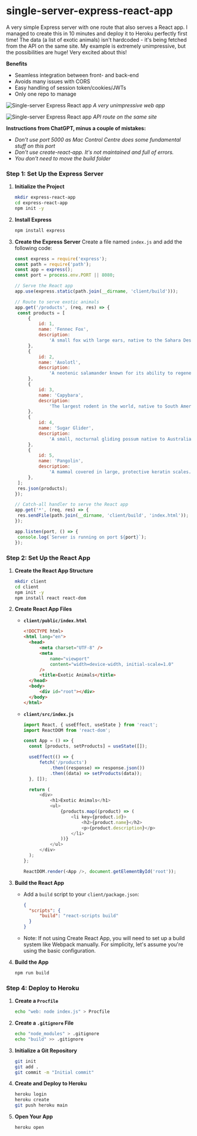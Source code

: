# single-server-express-react-app

A very simple Express server with one route that also serves a React app. I managed to create this in 10 minutes and deploy it to Heroku perfectly first time! The data (a list of exotic animals) isn't hardcoded - it's being fetched from the API on the same site. My example is extremely unimpressive, but the possibilities are huge! Very excited about this!

**Benefits**

-  Seamless integration between front- and back-end
-  Avoids many issues with CORS
-  Easy handling of session token/cookies/JWTs
-  Only one repo to manage

![Single-server Express React app](/github-images/App.webp)
_A very unimpressive web app_

![Single-server Express React app](/github-images/API.webp)
_API route on the same site_

**Instructions from ChatGPT, minus a couple of mistakes:**

-  _Don't use port 5000 as Mac Control Centre does some fundamental stuff on this port_
-  _Don't use create-react-app. It's not maintained and full of errors._
-  _You don't need to move the build folder_

### Step 1: Set Up the Express Server

1. **Initialize the Project**

   ```sh
   mkdir express-react-app
   cd express-react-app
   npm init -y
   ```

2. **Install Express**

   ```sh
   npm install express
   ```

3. **Create the Express Server**
   Create a file named `index.js` and add the following code:

   ```javascript
   const express = require('express');
   const path = require('path');
   const app = express();
   const port = process.env.PORT || 8080;

   // Serve the React app
   app.use(express.static(path.join(__dirname, 'client/build')));

   // Route to serve exotic animals
   app.get('/products', (req, res) => {
   	const products = [
   		{
   			id: 1,
   			name: 'Fennec Fox',
   			description:
   				'A small fox with large ears, native to the Sahara Desert.',
   		},
   		{
   			id: 2,
   			name: 'Axolotl',
   			description:
   				'A neotenic salamander known for its ability to regenerate limbs.',
   		},
   		{
   			id: 3,
   			name: 'Capybara',
   			description:
   				'The largest rodent in the world, native to South America.',
   		},
   		{
   			id: 4,
   			name: 'Sugar Glider',
   			description:
   				'A small, nocturnal gliding possum native to Australia.',
   		},
   		{
   			id: 5,
   			name: 'Pangolin',
   			description:
   				'A mammal covered in large, protective keratin scales.',
   		},
   	];
   	res.json(products);
   });

   // Catch-all handler to serve the React app
   app.get('*', (req, res) => {
   	res.sendFile(path.join(__dirname, 'client/build', 'index.html'));
   });

   app.listen(port, () => {
   	console.log(`Server is running on port ${port}`);
   });
   ```

### Step 2: Set Up the React App

1. **Create the React App Structure**

   ```sh
   mkdir client
   cd client
   npm init -y
   npm install react react-dom
   ```

2. **Create React App Files**

   -  **`client/public/index.html`**

      ```html
      <!DOCTYPE html>
      <html lang="en">
      	<head>
      		<meta charset="UTF-8" />
      		<meta
      			name="viewport"
      			content="width=device-width, initial-scale=1.0"
      		/>
      		<title>Exotic Animals</title>
      	</head>
      	<body>
      		<div id="root"></div>
      	</body>
      </html>
      ```

   -  **`client/src/index.js`**

      ```javascript
      import React, { useEffect, useState } from 'react';
      import ReactDOM from 'react-dom';

      const App = () => {
      	const [products, setProducts] = useState([]);

      	useEffect(() => {
      		fetch('/products')
      			.then((response) => response.json())
      			.then((data) => setProducts(data));
      	}, []);

      	return (
      		<div>
      			<h1>Exotic Animals</h1>
      			<ul>
      				{products.map((product) => (
      					<li key={product.id}>
      						<h2>{product.name}</h2>
      						<p>{product.description}</p>
      					</li>
      				))}
      			</ul>
      		</div>
      	);
      };

      ReactDOM.render(<App />, document.getElementById('root'));
      ```

3. **Build the React App**

   -  Add a `build` script to your `client/package.json`:
      ```json
      {
      	"scripts": {
      		"build": "react-scripts build"
      	}
      }
      ```
   -  Note: If not using Create React App, you will need to set up a build system like Webpack manually. For simplicity, let's assume you're using the basic configuration.

4. **Build the App**
   ```sh
   npm run build
   ```

### Step 4: Deploy to Heroku

1. **Create a `Procfile`**

   ```sh
   echo "web: node index.js" > Procfile
   ```

2. **Create a `.gitignore` File**

   ```sh
   echo "node_modules" > .gitignore
   echo "build" >> .gitignore
   ```

3. **Initialize a Git Repository**

   ```sh
   git init
   git add .
   git commit -m "Initial commit"
   ```

4. **Create and Deploy to Heroku**

   ```sh
   heroku login
   heroku create
   git push heroku main
   ```

5. **Open Your App**
   ```sh
   heroku open
   ```
